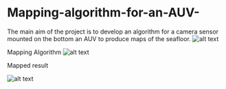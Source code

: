 # Mapping-algorithm-for-an-AUV-
The main aim of the project is to develop an algorithm for a camera sensor mounted on the bottom an AUV to produce maps of the seafloor.
![alt text](https://github.com/starceees/Mapping-algorithm-for-an-AUV-/blob/main/paper%20img%20files/path_followed.png)

Mapping Algorithm
![alt text](https://github.com/starceees/Mapping-algorithm-for-an-AUV-/blob/main/paper%20img%20files/fullmap.PNG)

Mapped result 

![alt text](https://github.com/starceees/Mapping-algorithm-for-an-AUV-/blob/main/paper%20img%20files/map_exp.png)
